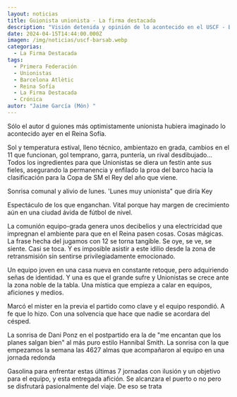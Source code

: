 ```yaml
---
layout: noticias
title: Guionista unionista - La firma destacada
description: "Visión detenida y opinión de lo acontecido en el USCF - Barsa Atlétic. Comunión entre grada y equipo y permanecía asegurada. "
date: 2024-04-15T14:44:00.000Z
imagen: /img/noticias/uscf-barsab.webp
categorias:
  - La Firma Destacada
tags:
  - Primera Federación
  - Unionistas
  - Barcelona Atlètic
  - Reina Sofía
  - La Firma Destacada
  - Crónica
autor: "Jaime García (Món) "
---
```

Sólo el autor d guiones más optimistamente unionista hubiera imaginado lo acontecido ayer en el Reina Sofía. 

Sol y temperatura estival, lleno técnico, ambientazo en grada, cambios en el 11 que funcionan, gol temprano, garra, puntería, un rival desdibujado... Todos los ingredientes para que Unionistas se diera un festín ante sus fieles, asegurando la permanencia y enfilado la proa del barco hacia la clasificación para la Copa de SM el Rey del año que viene. 

Sonrisa comunal y alivio de lunes. 'Lunes muy unionista" que diría Key

Espectáculo de los que enganchan. Vital porque hay margen de crecimiento aún en una ciudad ávida de fútbol de nivel. 

La comunión equipo-grada genera unos decibelios  y una electricidad que impregnan el ambiente para que en el Reina pasen cosas. Cosas mágicas. La frase hecha del jugamos con 12 se torna tangible. Se oye, se ve, se siente. Casi se toca. Y es imposible asistir a este idilio desde la zona de retransmisión sin sentirse privilegiadamente emocionado.

Un equipo joven en una casa nueva en constante retoque,  pero adquiriendo señas de identidad. Y una es que el grande sufre y Unionistas se crece ante la zona noble de la tabla. Una mística que empieza a calar en equipos, aficiones y medios.

Marcó el mister en la previa el partido como clave y el equipo respondió. A fe que lo hizo. Con una solvencia que hace que nadie se acordara del césped. 

La sonrisa de Dani Ponz en el postpartido era la de "me encantan que los planes salgan bien"  al más puro estilo Hannibal Smith. La sonrisa con la que empezamos la semana las 4627 almas que acompañaron al equipo en una jornada redonda



Gasolina para enfrentar estas últimas 7 jornadas con ilusión y un objetivo para el equipo, y esta entregada afición. Se alcanzara el puerto o no pero se disfrutará pasionalmente del viaje. De eso se trata
